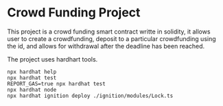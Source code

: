 # Crowd Funding Project

This project is a crowd funding smart contract writte in solidity, it allows user to create a crowdfunding, deposit to a particular crowdfunding using the id, and allows for withdrawal after the deadline has been reached. 

The project uses hardhart tools.

```shell
npx hardhat help
npx hardhat test
REPORT_GAS=true npx hardhat test
npx hardhat node
npx hardhat ignition deploy ./ignition/modules/Lock.ts
```
